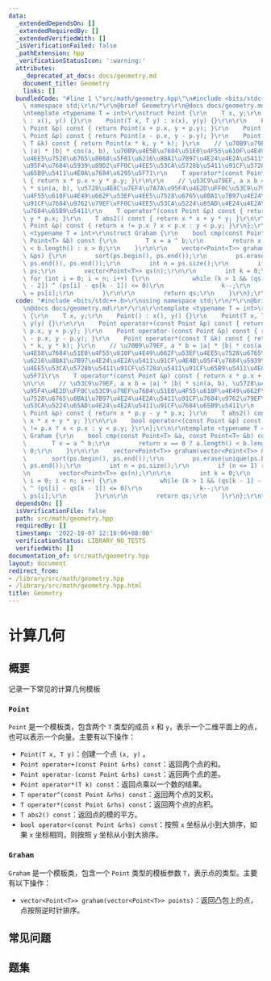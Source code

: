 ```yaml
---
data:
  _extendedDependsOn: []
  _extendedRequiredBy: []
  _extendedVerifiedWith: []
  _isVerificationFailed: false
  _pathExtension: hpp
  _verificationStatusIcon: ':warning:'
  attributes:
    _deprecated_at_docs: docs/geometry.md
    document_title: Geometry
    links: []
  bundledCode: "#line 1 \"src/math/geometry.hpp\"\n#include <bits/stdc++.h>\r\nusing\
    \ namespace std;\r\n/*\r\n@brief Geometry\r\n@docs docs/geometry.md\r\n*/\r\n\r\
    \ntemplate <typename T = int>\r\nstruct Point {\r\n    T x, y;\r\n    Point()\
    \ : x(), y() {}\r\n    Point(T x, T y) : x(x), y(y) {}\r\n\r\n    Point operator+(const\
    \ Point &p) const { return Point(x + p.x, y + p.y); }\r\n    Point operator-(const\
    \ Point &p) const { return Point(x - p.x, y - p.y); }\r\n    Point operator*(const\
    \ T &k) const { return Point(x * k, y * k); }\r\n    // \u70B9\u79EF, a * b =\
    \ |a| * |b| * cos(a, b), \u70B9\u4E58\u7684\u51E0\u4F55\u610F\u4E49\u662F\u53EF\
    \u4EE5\u7528\u6765\u8868\u5F81\u6216\u8BA1\u7B97\u4E24\u4E2A\u5411\u91CF\u4E4B\
    \u95F4\u7684\u5939\u89D2\uFF0C\u4EE5\u53CA\u5728b\u5411\u91CF\u5728a\u5411\u91CF\
    \u65B9\u5411\u4E0A\u7684\u6295\u5F71\r\n    T operator*(const Point &p) const\
    \ { return x * p.x + y * p.y; }\r\n\r\n    // \u53C9\u79EF, a x b = |a| * |b|\
    \ * sin(a, b), \u5728\u4E8C\u7EF4\u7A7A\u95F4\u4E2D\uFF0C\u53C9\u79EF\u7684\u51E0\
    \u4F55\u610F\u4E49\u662F\u53EF\u4EE5\u7528\u6765\u8BA1\u7B97\u4E24\u4E2A\u5411\
    \u91CF\u7684\u9762\u79EF\uFF0C\u4EE5\u53CA\u5224\u65AD\u4E24\u4E2A\u5411\u91CF\
    \u7684\u65B9\u5411\r\n    T operator^(const Point &p) const { return x * p.y -\
    \ y * p.x; }\r\n    T abs2() const { return x * x + y * y; }\r\n\r\n    bool operator<(const\
    \ Point &p) const { return x != p.x ? x < p.x : y < p.y; }\r\n};\r\n\r\ntemplate\
    \ <typename T = int>\r\nstruct Graham {\r\n    bool cmp(const Point<T> &a, const\
    \ Point<T> &b) const {\r\n        T x = a ^ b;\r\n        return x == 0 ? a.length()\
    \ < b.length() : x > 0;\r\n    }\r\n\r\n    vector<Point<T>> graham(vector<Point<T>>\
    \ &ps) {\r\n        sort(ps.begin(), ps.end());\r\n        ps.erase(unique(ps.begin(),\
    \ ps.end()), ps.end());\r\n        int n = ps.size();\r\n        if (n <= 1) return\
    \ ps;\r\n        vector<Point<T>> qs(n);\r\n\r\n        int k = 0;\r\n       \
    \ for (int i = 0; i < n; i++) {\r\n            while (k > 1 && (qs[k - 1] - qs[k\
    \ - 2]) ^ (ps[i] - qs[k - 1]) <= 0)\r\n                k--;\r\n            qs[k++]\
    \ = ps[i];\r\n        }\r\n\r\n        return qs;\r\n    }\r\n};\r\n"
  code: "#include <bits/stdc++.h>\r\nusing namespace std;\r\n/*\r\n@brief Geometry\r\
    \n@docs docs/geometry.md\r\n*/\r\n\r\ntemplate <typename T = int>\r\nstruct Point\
    \ {\r\n    T x, y;\r\n    Point() : x(), y() {}\r\n    Point(T x, T y) : x(x),\
    \ y(y) {}\r\n\r\n    Point operator+(const Point &p) const { return Point(x +\
    \ p.x, y + p.y); }\r\n    Point operator-(const Point &p) const { return Point(x\
    \ - p.x, y - p.y); }\r\n    Point operator*(const T &k) const { return Point(x\
    \ * k, y * k); }\r\n    // \u70B9\u79EF, a * b = |a| * |b| * cos(a, b), \u70B9\
    \u4E58\u7684\u51E0\u4F55\u610F\u4E49\u662F\u53EF\u4EE5\u7528\u6765\u8868\u5F81\
    \u6216\u8BA1\u7B97\u4E24\u4E2A\u5411\u91CF\u4E4B\u95F4\u7684\u5939\u89D2\uFF0C\
    \u4EE5\u53CA\u5728b\u5411\u91CF\u5728a\u5411\u91CF\u65B9\u5411\u4E0A\u7684\u6295\
    \u5F71\r\n    T operator*(const Point &p) const { return x * p.x + y * p.y; }\r\
    \n\r\n    // \u53C9\u79EF, a x b = |a| * |b| * sin(a, b), \u5728\u4E8C\u7EF4\u7A7A\
    \u95F4\u4E2D\uFF0C\u53C9\u79EF\u7684\u51E0\u4F55\u610F\u4E49\u662F\u53EF\u4EE5\
    \u7528\u6765\u8BA1\u7B97\u4E24\u4E2A\u5411\u91CF\u7684\u9762\u79EF\uFF0C\u4EE5\
    \u53CA\u5224\u65AD\u4E24\u4E2A\u5411\u91CF\u7684\u65B9\u5411\r\n    T operator^(const\
    \ Point &p) const { return x * p.y - y * p.x; }\r\n    T abs2() const { return\
    \ x * x + y * y; }\r\n\r\n    bool operator<(const Point &p) const { return x\
    \ != p.x ? x < p.x : y < p.y; }\r\n};\r\n\r\ntemplate <typename T = int>\r\nstruct\
    \ Graham {\r\n    bool cmp(const Point<T> &a, const Point<T> &b) const {\r\n \
    \       T x = a ^ b;\r\n        return x == 0 ? a.length() < b.length() : x >\
    \ 0;\r\n    }\r\n\r\n    vector<Point<T>> graham(vector<Point<T>> &ps) {\r\n \
    \       sort(ps.begin(), ps.end());\r\n        ps.erase(unique(ps.begin(), ps.end()),\
    \ ps.end());\r\n        int n = ps.size();\r\n        if (n <= 1) return ps;\r\
    \n        vector<Point<T>> qs(n);\r\n\r\n        int k = 0;\r\n        for (int\
    \ i = 0; i < n; i++) {\r\n            while (k > 1 && (qs[k - 1] - qs[k - 2])\
    \ ^ (ps[i] - qs[k - 1]) <= 0)\r\n                k--;\r\n            qs[k++] =\
    \ ps[i];\r\n        }\r\n\r\n        return qs;\r\n    }\r\n};\r\n"
  dependsOn: []
  isVerificationFile: false
  path: src/math/geometry.hpp
  requiredBy: []
  timestamp: '2022-10-07 12:16:06+08:00'
  verificationStatus: LIBRARY_NO_TESTS
  verifiedWith: []
documentation_of: src/math/geometry.hpp
layout: document
redirect_from:
- /library/src/math/geometry.hpp
- /library/src/math/geometry.hpp.html
title: Geometry
---
```

# 计算几何

## 概要
记录一下常见的计算几何模板
### `Point`
`Point` 是一个模板类，包含两个 `T` 类型的成员 `x` 和 `y`，表示一个二维平面上的点，也可以表示一个向量。主要有以下操作：
- `Point(T x, T y)`：创建一个点 `(x, y)` 。
- `Point operator+(const Point &rhs) const`：返回两个点的和。
- `Point operator-(const Point &rhs) const`：返回两个点的差。
- `Point operator*(T k) const`：返回点乘以一个数的结果。
- `T operator^(const Point &rhs) const`：返回两个点的叉积。
- `T operator*(const Point &rhs) const`：返回两个点的点积。
- `T abs2() const`：返回点的模的平方。
- `bool operator<(const Point &rhs) const`：按照 `x` 坐标从小到大排序，如果 `x` 坐标相同，则按照 `y` 坐标从小到大排序。

### `Graham`
`Graham` 是一个模板类，包含一个 `Point` 类型的模板参数 `T`，表示点的类型。主要有以下操作：
- `vector<Point<T>> graham(vector<Point<T>> points)`：返回凸包上的点，点按照逆时针排序。

## 常见问题

## 题集